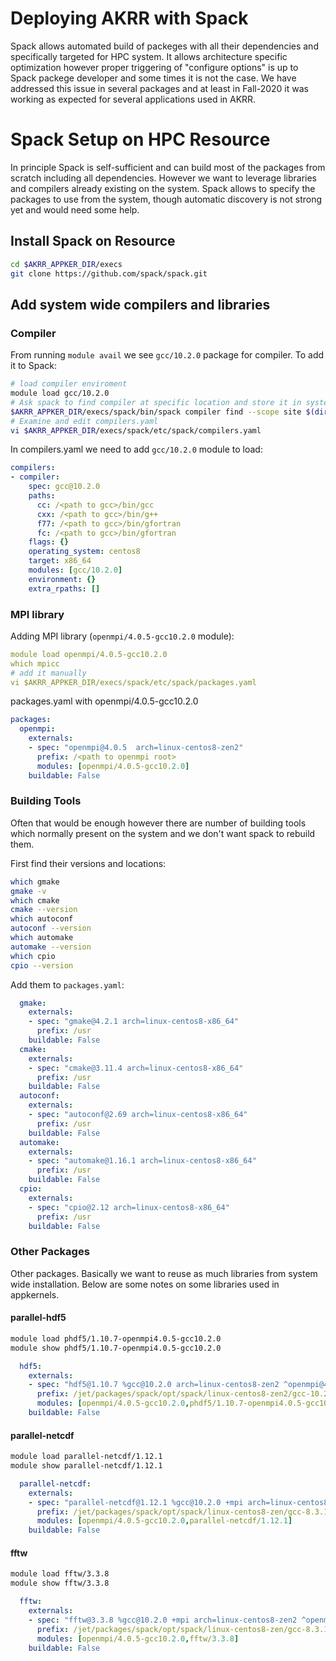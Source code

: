 # Deploying AKRR with Spack

Spack allows automated build of packeges with all their dependencies and 
specifically targeted for HPC system. It allows architecture specific optimization
however proper triggering of "configure options" is up to Spack packege developer and
some times it is not the case.
We have addressed this issue in several packages and at
least in Fall-2020 it was working as expected for several applications used in AKRR.



# Spack Setup on HPC Resource

In principle Spack is self-sufficient and can build most of the packages 
from scratch including all dependencies.
However we want to leverage libraries and compilers already existing on the system.
Spack allows to specify the packages to use from the system, though automatic discovery
is not strong yet and would need some help.

## Install Spack on Resource

```bash
cd $AKRR_APPKER_DIR/execs
git clone https://github.com/spack/spack.git
```

## Add system wide compilers and libraries

### Compiler

From running `module avail` we see `gcc/10.2.0` package for compiler. 
To add it to Spack:

```bash
# load compiler enviroment
module load gcc/10.2.0
# Ask spack to find compiler at specific location and store it in system config
$AKRR_APPKER_DIR/execs/spack/bin/spack compiler find --scope site $(dirname $(dirname $(which gcc)))
# Examine and edit compilers.yaml
vi $AKRR_APPKER_DIR/execs/spack/etc/spack/compilers.yaml
```

In compilers.yaml we need to add `gcc/10.2.0` module to load:
```yaml
compilers:
- compiler:
    spec: gcc@10.2.0
    paths:
      cc: /<path to gcc>/bin/gcc
      cxx: /<path to gcc>/bin/g++
      f77: /<path to gcc>/bin/gfortran
      fc: /<path to gcc>/bin/gfortran
    flags: {}
    operating_system: centos8
    target: x86_64
    modules: [gcc/10.2.0]
    environment: {}
    extra_rpaths: []
```

### MPI library

Adding MPI library (`openmpi/4.0.5-gcc10.2.0` module):
```yaml
module load openmpi/4.0.5-gcc10.2.0
which mpicc
# add it manually
vi $AKRR_APPKER_DIR/execs/spack/etc/spack/packages.yaml
```

packages.yaml with openmpi/4.0.5-gcc10.2.0
```yaml
packages:
  openmpi:
    externals:
    - spec: "openmpi@4.0.5  arch=linux-centos8-zen2"
      prefix: /<path to openmpi root>
      modules: [openmpi/4.0.5-gcc10.2.0]
    buildable: False
```

### Building Tools

Often that would be enough however there are number of building tools which normally
present on the system and we don't want spack to rebuild them. 

First find their versions and locations:

```bash
which gmake
gmake -v
which cmake
cmake --version
which autoconf
autoconf --version
which automake
automake --version
which cpio
cpio --version
```

Add them to `packages.yaml`:

```yaml
  gmake:
    externals:
    - spec: "gmake@4.2.1 arch=linux-centos8-x86_64"
      prefix: /usr
    buildable: False
  cmake:
    externals:
    - spec: "cmake@3.11.4 arch=linux-centos8-x86_64"
      prefix: /usr
    buildable: False
  autoconf:
    externals:
    - spec: "autoconf@2.69 arch=linux-centos8-x86_64"
      prefix: /usr
    buildable: False
  automake:
    externals:
    - spec: "automake@1.16.1 arch=linux-centos8-x86_64"
      prefix: /usr
    buildable: False
  cpio:
    externals:
    - spec: "cpio@2.12 arch=linux-centos8-x86_64"
      prefix: /usr
    buildable: False
```

### Other Packages
Other packages. Basically we want to reuse as much libraries from system wide installation.
Below are some notes on some libraries used in appkernels.

#### parallel-hdf5

```bash
module load phdf5/1.10.7-openmpi4.0.5-gcc10.2.0
module show phdf5/1.10.7-openmpi4.0.5-gcc10.2.0
```
```yaml
  hdf5:
    externals:
    - spec: "hdf5@1.10.7 %gcc@10.2.0 arch=linux-centos8-zen2 ^openmpi@4.0.5"
      prefix: /jet/packages/spack/opt/spack/linux-centos8-zen2/gcc-10.2.0/hdf5-1.10.7-3trwysszw4lw3tazizx2if2mg6567cro
      modules: [openmpi/4.0.5-gcc10.2.0,phdf5/1.10.7-openmpi4.0.5-gcc10.2.0]
    buildable: False
```

#### parallel-netcdf

```bash
module load parallel-netcdf/1.12.1
module show parallel-netcdf/1.12.1
```
```yaml
  parallel-netcdf:
    externals:
    - spec: "parallel-netcdf@1.12.1 %gcc@10.2.0 +mpi arch=linux-centos8-zen2 ^openmpi@4.0.5"
      prefix: /jet/packages/spack/opt/spack/linux-centos8-zen/gcc-8.3.1/parallel-netcdf-1.12.1-4yiuel3fvyxrkteu5osm5mlwvkcwxhmd
      modules: [openmpi/4.0.5-gcc10.2.0,parallel-netcdf/1.12.1]
    buildable: False
```

#### fftw

```bash
module load fftw/3.3.8
module show fftw/3.3.8
```
```yaml
  fftw:
    externals:
    - spec: "fftw@3.3.8 %gcc@10.2.0 +mpi arch=linux-centos8-zen2 ^openmpi@4.0.5"
      prefix: /jet/packages/spack/opt/spack/linux-centos8-zen/gcc-8.3.1/fftw-3.3.8-bx5uvjft5olrdheauq2yqu3z5yhkmlj2
      modules: [openmpi/4.0.5-gcc10.2.0,fftw/3.3.8]
    buildable: False
```
